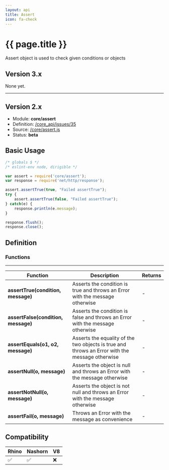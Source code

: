 ```yaml
---
layout: api
title: Assert
icon: fa-check
---
```


{{ page.title }}
===

Assert object is used to check given conditions or objects

Version 3.x
---

None yet.

---


Version 2.x
---

- Module: **core/assert**
- Definition: [/core_api/issues/35](https://github.com/dirigiblelabs/core_api/issues/35)
- Source: [/core/assert.js](https://github.com/dirigiblelabs/core_api/blob/master/core_api/ScriptingServices/core/assert.js)
- Status: **beta**

Basic Usage
---

```javascript
/* globals $ */
/* eslint-env node, dirigible */

var assert = require('core/assert');
var response = require('net/http/response');

assert.assertTrue(true, "Failed assertTrue");
try {
	assert.assertTrue(false, "Failed assertTrue");
} catch(e) {
    response.println(e.message);
}

response.flush();
response.close();
```

Definition
---

### Functions

---

Function     | Description | Returns
------------ | ----------- | --------
**assertTrue(condition, message)**   | Asserts the condition is true and throws an Error with the message otherwise | -
**assertFalse(condition, message)**   | Asserts the condition is false and throws an Error with the message otherwise | -
**assertEquals(o1, o2, message)**   | Asserts the equality of the two objects is true and throws an Error with the message otherwise | -
**assertNull(o, message)**   | Asserts the object is null and throws an Error with the message otherwise | -
**assertNotNull(o, message)**   | Asserts the object is not null and throws an Error with the message otherwise | -
**assertFail(o, message)**   | Throws an Error with the message as convenience | -



Compatibility
---

Rhino | Nashorn | V8
----- | ------- | --------
 ✅  | ✅  | ❌

